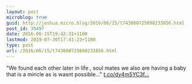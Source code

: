 ```yaml
---
layout: post
microblog: true
guid: http://joshua.micro.blog/2016/06/15/t743000725098233856.html
post_id: 35497
date: 2016-06-15T19:42:31+1100
lastmod: 2019-07-30T17:41:23+1100
type: post
url: /2016/06/15/t743000725098233856.html
---
```

"We found each other later in life , soul mates we also are having a baby that is a miricle as is wasnt possible..." [t.co/dy4m5YC3f...](https://t.co/dy4m5YC3fF)
